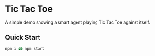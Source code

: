 # Tic Tac Toe

A simple demo showing a smart agent playing Tic Tac Toe against itself.

## Quick Start

```bash
npm i && npm start
```
